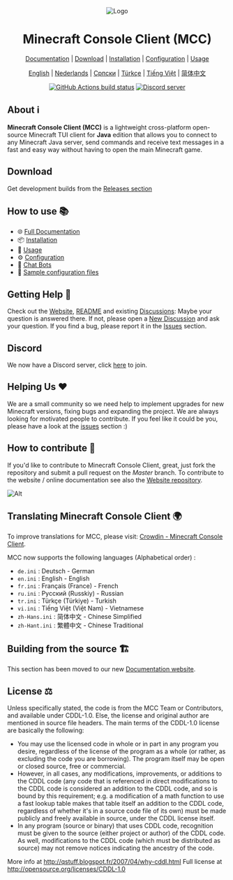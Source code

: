 <div align="center">

<img src="https://i.pics.rs/LLDhE.png" alt="Logo"/>

# Minecraft Console Client (MCC)

[Documentation](https://mccteam.github.io/) | [Download](#download) | [Installation](https://mccteam.github.io/guide/installation.html) | [Configuration](https://mccteam.github.io/guide/configuration.html) | [Usage](https://mccteam.github.io/guide/usage.html)

[English](https://github.com/MCCTeam/Minecraft-Console-Client/blob/master/README.md) | [Nederlands](https://github.com/MCCTeam/Minecraft-Console-Client/blob/master/README/README-Dutch.md) | [Српски](https://github.com/MCCTeam/Minecraft-Console-Client/blob/master/README/README-Serbian_Cyrillic.md) | [Türkçe](https://github.com/MCCTeam/Minecraft-Console-Client/blob/master/README/README-Turkish.md) | [Tiếng Việt](https://github.com/MCCTeam/Minecraft-Console-Client/blob/master/README/README-Vietnamese.md) | [简体中文](https://github.com/MCCTeam/Minecraft-Console-Client/blob/master/README/README-Chinese_Simplified.md)

[![GitHub Actions build status](https://github.com/MCCTeam/Minecraft-Console-Client/actions/workflows/build-and-release.yml/badge.svg)](https://github.com/MCCTeam/Minecraft-Console-Client/releases/latest) <a href="https://discord.gg/sfBv4TtpC9"><img src="https://img.shields.io/discord/1018553894831403028?color=5865F2&logo=discord&logoColor=white" alt="Discord server" /></a>

</div>

## **About ℹ️**

**Minecraft Console Client (MCC)** is a lightweight cross-platform open-source Minecraft TUI client for **Java** edition that allows you to connect to any Minecraft Java server, send commands and receive text messages in a fast and easy way without having to open the main Minecraft game.

## Download

Get development builds from the [Releases section](https://github.com/MCCTeam/Minecraft-Console-Client/releases/latest)

## How to use 📚

-   🌐 [Full Documentation](https://mccteam.github.io/)
-   📦 [Installation](https://mccteam.github.io/guide/installation.html)
-   📖 [Usage](https://mccteam.github.io/guide/usage.html)
-   ⚙️ [Configuration](https://mccteam.github.io/guide/configuration.html)
-   🤖 [Chat Bots](https://mccteam.github.io/guide/chat-bots.html)
-   📝 [Sample configuration files](MinecraftClient/config/)

## Getting Help 🙋

Check out the [Website](https://mccteam.github.io/), [README](https://github.com/MCCTeam/Minecraft-Console-Client/tree/master/MinecraftClient/config#minecraft-console-client-user-manual) and existing [Discussions](https://github.com/MCCTeam/Minecraft-Console-Client/discussions): Maybe your question is answered there. If not, please open a [New Discussion](https://github.com/MCCTeam/Minecraft-Console-Client/discussions/new) and ask your question. If you find a bug, please report it in the [Issues](https://github.com/MCCTeam/Minecraft-Console-Client/issues) section.

## Discord

We now have a Discord server, click [here](https://discord.gg/sfBv4TtpC9) to join.

## Helping Us ❤️

We are a small community so we need help to implement upgrades for new Minecraft versions, fixing bugs and expanding the project. We are always looking for motivated people to contribute. If you feel like it could be you, please have a look at the [issues](https://github.com/MCCTeam/Minecraft-Console-Client/issues?q=is%3Aissue+is%3Aopen+label%3Awaiting-for%3Acontributor) section :)

## How to contribute 📝

If you'd like to contribute to Minecraft Console Client, great, just fork the repository and submit a pull request on the _Master_ branch. To contribute to the website / online documentation see also the [Website repository](https://github.com/MCCTeam/MCCTeam.github.io).

![Alt](https://repobeats.axiom.co/api/embed/c8a6c7c47fde8fcbe3727a21eab46e6b39dff60d.svg "Repobeats analytics image")

## Translating Minecraft Console Client 🌍

To improve translations for MCC, please visit: [Crowdin - Minecraft Console Client](https://crwd.in/minecraft-console-client).

MCC now supports the following languages (Alphabetical order) :
  * `de.ini` : Deutsch - German
  * `en.ini` : English - English
  * `fr.ini` : Français (France) - French
  * `ru.ini` : Русский (Russkiy) - Russian
  * `tr.ini` : Türkçe (Türkiye) - Turkish
  * `vi.ini` : Tiếng Việt (Việt Nam) - Vietnamese
  * `zh-Hans.ini` : 简体中文 - Chinese Simplified
  * `zh-Hant.ini` : 繁體中文 - Chinese Traditional

## Building from the source 🏗️

This section has been moved to our new [Documentation website](https://mccteam.github.io/guide/installation.html#building-from-the-source-code).

## License ⚖️

Unless specifically stated, the code is from the MCC Team or Contributors, and available under CDDL-1.0. Else, the license and original author are mentioned in source file headers. The main terms of the CDDL-1.0 license are basically the following:

-   You may use the licensed code in whole or in part in any program you desire, regardless of the license of the program as a whole (or rather, as excluding the code you are borrowing). The program itself may be open or closed source, free or commercial.
-   However, in all cases, any modifications, improvements, or additions to the CDDL code (any code that is referenced in direct modifications to the CDDL code is considered an addition to the CDDL code, and so is bound by this requirement; e.g. a modification of a math function to use a fast lookup table makes that table itself an addition to the CDDL code, regardless of whether it's in a source code file of its own) must be made publicly and freely available in source, under the CDDL license itself.
-   In any program (source or binary) that uses CDDL code, recognition must be given to the source (either project or author) of the CDDL code. As well, modifications to the CDDL code (which must be distributed as source) may not remove notices indicating the ancestry of the code.

More info at http://qstuff.blogspot.fr/2007/04/why-cddl.html Full license at http://opensource.org/licenses/CDDL-1.0

